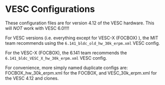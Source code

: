 # VESC Configurations
These configuration files are for version 4.12 of the VESC hardware. This will *NOT* work with VESC 6.0!!!!

For VESC versions (i.e. everything except for VESC-X (FOCBOX) ), the MIT team recommends using the `6.141_bldc_old_hw_30k_erpm.xml` VESC config.

For the VESC-X (FOCBOX), the 6.141 team recommends the `6.141_bldc_VESC_X_hw_30k_erpm.xml` VESC config.

For convenience, more simply named duplicate configs are: FOCBOX_hw_30k_erpm.xml for the FOCBOX, and VESC_30k_erpm.xml for the VESC 4.12 and clones.


